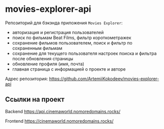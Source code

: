 # movies-explorer-api

Репозиторий для бэкэнда приложения `Movies Explorer`:
- авторизация и регистрация пользователей
- поиск по фильмам Beat Films, фильтр короткометражек
- сохранение фильмов пользователем, поиск и фильтр по сохраненным фильмам
- сохранение для текущего пользователя настроек поиска и фильтра после обновления страницы
- обновление профиля (имя, почта)
- главная страница с информацией о проекте и авторе

Адрес репозитория: https://github.com/ArtemiiKokodeev/movies-explorer-api

## Ссылки на проект

Backend https://api.cinemaworld.nomoredomains.rocks/

Frontend https://cinemaworld.nomoredomains.rocks/
